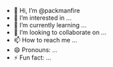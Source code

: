 - 👋 Hi, I’m @packmanfire
- 👀 I’m interested in ...
- 🌱 I’m currently learning ...
- 💞️ I’m looking to collaborate on ...
- 📫 How to reach me ...
- 😄 Pronouns: ...
- ⚡ Fun fact: ...

<!---
packmanfire/packmanfire is a ✨ special ✨ repository because its `README.md` (this file) appears on your GitHub profile.
You can click the Preview link to take a look at your changes.
--->
